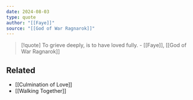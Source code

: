 ```yaml
---
date: 2024-08-03
type: quote
author: "[[Faye]]"
source: "[[God of War Ragnarok]]"
---
```



> [!quote]
> To grieve deeply, is to have loved fully. - [[Faye]], [[God of War Ragnarok]]

## Related
- [[Culmination of Love]]
- [[Walking Together]]
